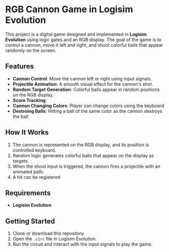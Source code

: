 # RGB Cannon Game in Logisim Evolution  

This project is a digital game designed and implemented in **Logisim Evolution** using logic gates and an RGB display. The goal of the game is to control a cannon, move it left and right, and shoot colorful balls that appear randomly on the screen.  

## Features  
- **Cannon Control**: Move the cannon left or right using input signals.  
- **Projectile Animation**: A smooth visual effect for the cannon's shot.  
- **Random Target Generation**: Colorful balls appear in random positions on the RGB display.  
- **Score Tracking**:  
- **Cannon Changing Colors**: Player can change colors using the keyboard
- **Destroing Balls**: Hitting a ball of the same color as the cannon destroys the ball


## How It Works  
1. The cannon is represented on the RGB display, and its position is controlled keyboard.  
2. Random logic generates colorful balls that appear on the display as targets.  
3. When the shoot input is triggered, the cannon fires a projectile with an animated path.  
4. A hit can be registered 

## Requirements  
- **Logisim Evolution** 

## Getting Started  
1. Clone or download this repository.  
2. Open the `.circ` file in Logisim Evolution.  
3. Run the circuit and interact with the input signals to play the game.  

